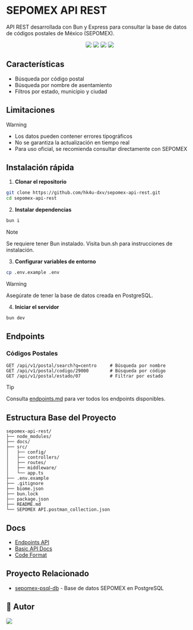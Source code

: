 # SEPOMEX API REST

API REST desarrollada con Bun y Express para consultar la base de datos de códigos postales de México (SEPOMEX).

<div align="center">
  <img src="https://img.shields.io/badge/-Bun-000000?style=for-the-badge&logo=bun&labelColor=282c34" style="border-radius: 3px;" />
  <img src="https://img.shields.io/badge/-Express-000000?style=for-the-badge&logo=express&labelColor=282c34" style="border-radius: 3px;" />
  <img src="https://img.shields.io/badge/-Biome-000000?style=for-the-badge&logo=biome&labelColor=282c34" style="border-radius: 3px;" />
  <img src="https://img.shields.io/badge/-Postman-000000?style=for-the-badge&logo=postman&labelColor=282c34" style="border-radius: 3px;" />
</div>

## Características

- Búsqueda por código postal
- Búsqueda por nombre de asentamiento
- Filtros por estado, municipio y ciudad

## Limitaciones

> [!WARNING]
>
> - Los datos pueden contener errores tipográficos
> - No se garantiza la actualización en tiempo real
> - Para uso oficial, se recomienda consultar directamente con SEPOMEX

## Instalación rápida

1. **Clonar el repositorio**

```bash
git clone https://github.com/hk4u-dxv/sepomex-api-rest.git
cd sepomex-api-rest
```

2. **Instalar dependencias**

```bash
bun i
```

> [!NOTE]  
> Se requiere tener Bun instalado. Visita bun.sh para instrucciones de instalación.

3. **Configurar variables de entorno**

```bash
cp .env.example .env
```

> [!WARNING]  
> Asegúrate de tener la base de datos creada en PostgreSQL.

4. **Iniciar el servidor**

```bash
bun dev
```

## Endpoints

### Códigos Postales

```http
GET /api/v1/postal/search?q=centro     # Búsqueda por nombre
GET /api/v1/postal/codigo/29000        # Búsqueda por código
GET /api/v1/postal/estado/07           # Filtrar por estado
```

> [!TIP]
> Consulta [endpoints.md](./endpoints.md) para ver todos los endpoints disponibles.

## Estructura Base del Proyecto

```
sepomex-api-rest/
├── node_modules/
├── docs/
├── src/
│   ├── config/
│   ├── controllers/
│   ├── routes/
│   ├── middleware/
│   └── app.ts
├── .env.example
├── .gitignore
├── biome.json
├── bun.lock
├── package.json
├── README.md
└── SEPOMEX API.postman_collection.json
```

## Docs

- [Endpoints API](./docs/endpoints.md)
- [Basic API Docs](./docs/api-docs.md)
- [Code Format](./docs/codigos-formato.md)

## Proyecto Relacionado

- [sepomex-psql-db](https://github.com/hk4u-dxv/sepomex-psql-db) - Base de datos SEPOMEX en PostgreSQL

## 🥷 Autor

<a href="https://github.com/hk4u-dxv">
  <img src="https://img.shields.io/badge/-hk4u--dxv-181717?style=for-the-badge&logo=github&labelColor=282c34" style="border-radius: 3px;" />
</a>
